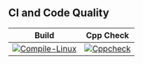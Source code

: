 ## CI and Code Quality
|Build|Cpp Check|
|---------|-----------|
|[![Compile-Linux](https://github.com/Ahav7/Embedded_C/actions/workflows/Compile.yml/badge.svg)](https://github.com/Ahav7/Embedded_C/actions/workflows/Compile.yml)|[![Cppcheck](https://github.com/Ahav7/Embedded_C/actions/workflows/CodeQuality.yml/badge.svg)](https://github.com/Ahav7/Embedded_C/actions/workflows/CodeQuality.yml)|
